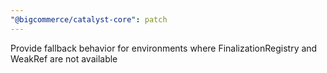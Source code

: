 ```yaml
---
"@bigcommerce/catalyst-core": patch
---
```


Provide fallback behavior for environments where FinalizationRegistry and WeakRef are not available
